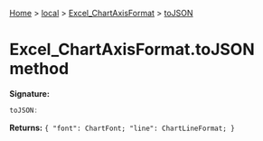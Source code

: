 [Home](./index) &gt; [local](local.md) &gt; [Excel\_ChartAxisFormat](local.excel_chartaxisformat.md) &gt; [toJSON](local.excel_chartaxisformat.tojson.md)

# Excel\_ChartAxisFormat.toJSON method


**Signature:**
```javascript
toJSON:
```
**Returns:** `{
            "font": ChartFont;
            "line": ChartLineFormat;
        }`

